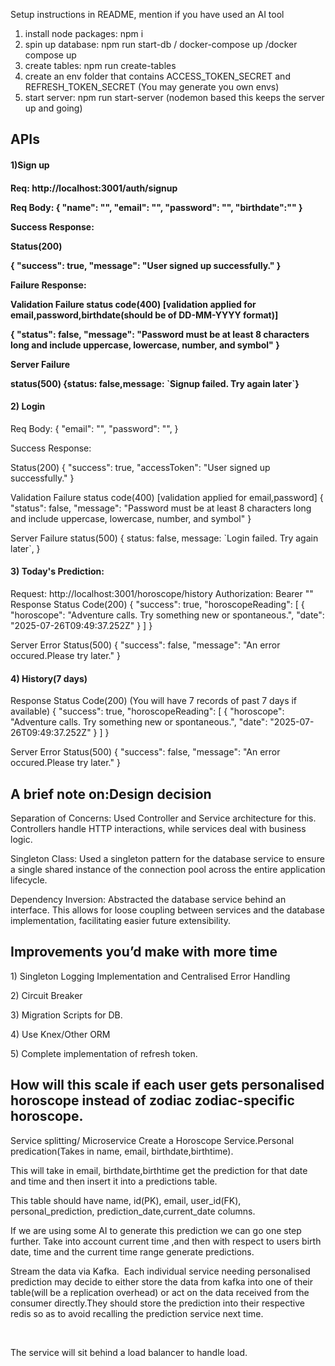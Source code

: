 
Setup instructions in README, mention if you have used an AI tool
1) install node packages: npm i
2) spin up database: npm run start-db / docker-compose up /docker compose up
3) create tables: npm run create-tables
4) create an env folder that contains ACCESS_TOKEN_SECRET and REFRESH_TOKEN_SECRET (You may generate you own envs)
4) start server: npm run start-server (nodemon based this keeps the server up and going)


<h2>APIs</h2>
<h4>1)Sign up<h4/> 
 <p>Req: http://localhost:3001/auth/signup</p>
 <p>Req Body: {
  "name": "<name>", 
  "email": "<email>",
  "password": "<password>",
  "birthdate":"<birthday>"
}</p>
<p>Success Response:</p>
<p>Status(200)</p>
{
    "success": true,
    "message": "User signed up successfully."
}
<p>Failure Response:</p>

<p>Validation Failure status code(400) [validation applied for email,password,birthdate(should be of DD-MM-YYYY format)]</p>
<p>{
    "status": false,
    "message": "Password must be at least 8 characters long and include uppercase, lowercase, number, and symbol"
}</p>

<p>Server Failure</p>
<p>status(500) {status: false,message: `Signup failed. Try again later`}</p>

<h4>2) Login</h4>
<p>Req Body: {
  "email": "<email>",
  "password": "<password>",
}</p>
<p>Success Response:</p>
<p>Status(200) {
    "success": true,
    "accessToken": "User signed up successfully."
}</p>

<p>
Validation Failure status code(400) [validation applied for email,password]
{
    "status": false,
    "message": "Password must be at least 8 characters long and include uppercase, lowercase, number, and symbol"
}
</p>
<p>
Server Failure status(500)
{
        status: false,
        message: `Login failed. Try again later`,
      }

</p>

<h4>3) Today's Prediction:</h4>
Request: http://localhost:3001/horoscope/history
Authorization: Bearer "<Token>"
  Response Status Code(200)
  {
    "success": true,
    "horoscopeReading": [
        {
            "horoscope": "Adventure calls. Try something new or spontaneous.",
            "date": "2025-07-26T09:49:37.252Z"
        }
    ]
}

Server Error Status(500)
{
    "success": false,
    "message": "An error occured.Please try later."
}
<h4>4) History(7 days)</h4>

 Response Status Code(200) (You will have 7 records of past 7 days if available)
  {
    "success": true,
    "horoscopeReading": [
        {
            "horoscope": "Adventure calls. Try something new or spontaneous.",
            "date": "2025-07-26T09:49:37.252Z"
        }
    ]
}

Server Error Status(500)
{
    "success": false,
    "message": "An error occured.Please try later."
}

<h2>A brief note on:Design decision</h2>
Separation of Concerns:  Used Controller and Service architecture for this. Controllers handle HTTP interactions, while services deal with business logic.

Singleton Class:  Used a singleton pattern for the database service to ensure a single shared instance of the connection pool across the entire application lifecycle.

Dependency Inversion: Abstracted the database service behind an interface. This allows for loose coupling between services and the database implementation, facilitating easier future extensibility.

<h2>Improvements you’d make with more time</h2>
<p>1) Singleton Logging Implementation and Centralised Error Handling</p>
<p>2) Circuit Breaker</p>
<p>3) Migration Scripts for DB.</p>
<p>4) Use Knex/Other ORM</p>
<p>5) Complete implementation of refresh token.</p>


<h2>How will this scale if each user gets personalised horoscope instead of zodiac zodiac-specific horoscope.</h2>
<p>Service splitting/ Microservice Create a Horoscope Service.Personal predication(Takes in name, email, birthdate,birthtime).</p>
<p>This will take in email, birthdate,birthtime get the prediction for that date and time and then insert it into a predictions table.</p>
<p>This table should have name, id(PK), email, user_id(FK), personal_prediction, prediction_date,current_date columns.</p>
<p>If we are using some AI to generate this prediction we can go one step further. Take into account current time ,and then with respect to users  birth date, time and the current time range generate predictions.</p>
<p>Stream the data via Kafka.  Each individual service needing personalised prediction may decide to either store the data from kafka into one of their table(will be a replication overhead) or act on the data received from the consumer directly.They should store the prediction into their respective redis so as to avoid recalling the prediction service next time.</p>
 <p>The service will sit behind a load balancer to handle load.</p>
